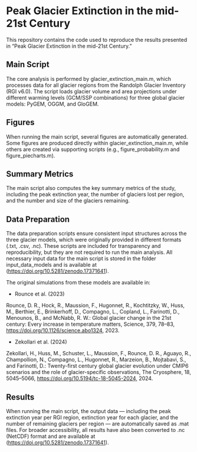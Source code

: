 # Peak Glacier Extinction in the mid-21st Century

This repository contains the code used to reproduce the results presented in “Peak Glacier Extinction in the mid-21st Century.”

## Main Script

The core analysis is performed by glacier_extinction_main.m, which processes data for all glacier regions from the Randolph Glacier Inventory (RGI v6.0).
The script loads glacier volume and area projections under different warming levels (GCM/SSP combinations) for three global glacier models: PyGEM, OGGM, and GloGEM.

## Figures

When running the main script, several figures are automatically generated.
Some figures are produced directly within glacier_extinction_main.m, while others are created via supporting scripts (e.g., figure_probability.m and figure_piecharts.m).

## Summary Metrics

The main script also computes the key summary metrics of the study, including the peak extinction year, the number of glaciers lost per region, and the number and size of the glaciers remaining.

## Data Preparation

The data preparation scripts ensure consistent input structures across the three glacier models, which were originally provided in different formats (.txt, .csv, .nc). These scripts are included for transparency and reproducibility, but they are not required to run the main analysis.
All necessary input data for the main script is stored in the folder input_data_models and is available at (https://doi.org/10.5281/zenodo.17371641). 

The original simulations from these models are available in:

- Rounce et al. (2023)

Rounce, D. R., Hock, R., Maussion, F., Hugonnet, R., Kochtitzky, W., Huss, M., Berthier, E., Brinkerhoff, D., Compagno, L., Copland, L., Farinotti, D., Menounos, B., and McNabb, R. W.: Global glacier change in the 21st century: Every increase in temperature matters, Science, 379, 78–83, https://doi.org/10.1126/science.abo1324, 2023.

- Zekollari et al. (2024)

Zekollari, H., Huss, M., Schuster, L., Maussion, F., Rounce, D. R., Aguayo, R., Champollion, N., Compagno, L., Hugonnet, R., Marzeion, B., Mojtabavi, S., and Farinotti, D.: Twenty-first century global glacier evolution under CMIP6 scenarios and the role of glacier-specific observations, The Cryosphere, 18, 5045–5066, https://doi.org/10.5194/tc-18-5045-2024, 2024.

## Results

When running the main script, the output data — including the peak extinction year per RGI region, extinction year for each glacier, and the number of remaining glaciers per region — are automatically saved as .mat files. For broader accessibility, all results have also been converted to .nc (NetCDF) format and are available at (https://doi.org/10.5281/zenodo.17371641).  
